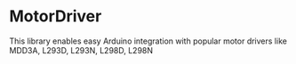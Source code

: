 # MotorDriver
This library enables easy Arduino integration with popular motor drivers like MDD3A, L293D, L293N, L298D, L298N
